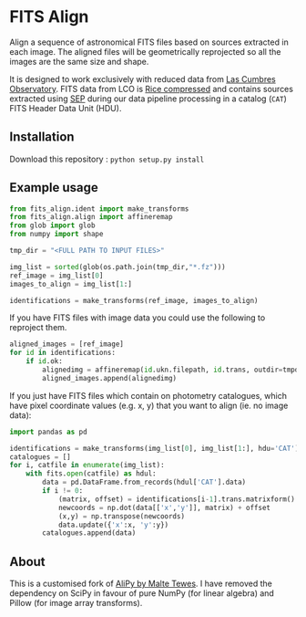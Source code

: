 # FITS Align

Align a sequence of astronomical FITS files based on sources extracted in each image. The aligned files will be geometrically reprojected so all the images are the same size and shape.

It is designed to work exclusively with reduced data from [Las Cumbres Observatory](https://lco.global). FITS data from LCO is [Rice compressed](https://heasarc.gsfc.nasa.gov/fitsio/fpack/) and contains sources extracted using [SEP](https://sep.readthedocs.io/en/v1.0.x/) during our data pipeline processing in a catalog (`CAT`) FITS Header Data Unit (HDU).

## Installation

Download this repository :
`python setup.py install`

## Example usage

```python
from fits_align.ident import make_transforms
from fits_align.align import affineremap
from glob import glob
from numpy import shape

tmp_dir = "<FULL PATH TO INPUT FILES>"

img_list = sorted(glob(os.path.join(tmp_dir,"*.fz")))
ref_image = img_list[0]
images_to_align = img_list[1:]

identifications = make_transforms(ref_image, images_to_align)
```
If you have FITS files with image data you could use the following to reproject them.

```python
aligned_images = [ref_image]
for id in identifications:
    if id.ok:
        alignedimg = affineremap(id.ukn.filepath, id.trans, outdir=tmpdir)
        aligned_images.append(alignedimg)
```

If you just have FITS files which contain on photometry catalogues, which have pixel coordinate values (e.g. x, y) that you want to align (ie. no image data):

```python
import pandas as pd

identifications = make_transforms(img_list[0], img_list[1:], hdu='CAT')
catalogues = []
for i, catfile in enumerate(img_list):
    with fits.open(catfile) as hdul:
        data = pd.DataFrame.from_records(hdul['CAT'].data)
        if i != 0:
            (matrix, offset) = identifications[i-1].trans.matrixform()
            newcoords = np.dot(data[['x','y']], matrix) + offset
            (x,y) = np.transpose(newcoords)
            data.update({'x':x, 'y':y})
        catalogues.append(data)
```

## About

This is a customised fork of [AliPy by Malte Tewes](http://obswww.unige.ch/~tewes/alipy/). I have removed the dependency on SciPy in favour of pure NumPy (for linear algebra) and Pillow (for image array transforms).
